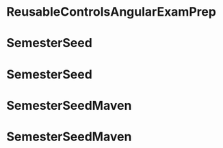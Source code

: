 # ReusableControlsAngularExamPrep
# SemesterSeed
# SemesterSeed
# SemesterSeedMaven
# SemesterSeedMaven
